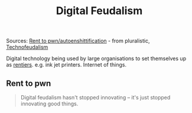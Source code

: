 ﻿---
backlinks:
- title: Society
  url: /memex/sense/Society/society.html
title: Digital Feudalism
---
Sources: [Rent to pwn/autoenshittification](https://pluralistic.net/2023/07/24/rent-to-pwn/) - from pluralistic, [Technofeudalism](https://www.penguin.co.uk/books/451795/technofeudalism-by-varoufakis-yanis/9781847927279)

Digital technology being used by large organisations to set themselves up as [rentiers](https://en.wikipedia.org/wiki/Rentier_capitalism). e.g. ink jet printers. Internet of things.

## Rent to pwn

> Digital feudalism hasn't stopped innovating – it's just stopped innovating good things.
